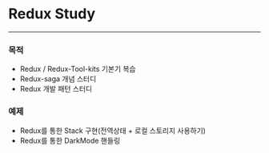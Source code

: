 # Redux Study

---

### 목적

- Redux / Redux-Tool-kits 기본기 복습
- Redux-saga 개념 스터디
- Redux 개발 패턴 스터디

### 예제

- Redux를 통한 Stack 구현(전역상태 + 로컬 스토리지 사용하기)
- Redux를 통한 DarkMode 핸들링
